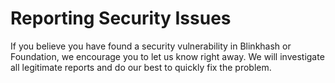 # Reporting Security Issues

If you believe you have found a security vulnerability in Blinkhash or Foundation, we encourage you to let us know right away. We will investigate all legitimate reports and do our best to quickly fix the problem.
